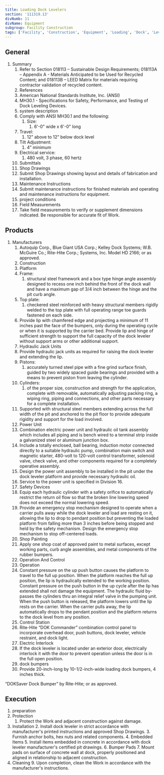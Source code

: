 ```yaml
---
title: Loading Dock Levelers
section: '111319.13'
divNumb: 11
divName: Equipment
subgroup: Facility Construction
tags: ['Facility', 'Construction', 'Equipment', 'Loading', 'Dock', 'Levelers']
---
```


## General

1. Summary
   1. Refer to Section 018113 – Sustainable Design Requirements; 018113A – Appendix A - Materials Anticipated to be Used for Recycled Content; and 018113B – LEED Matrix for materials requiring contractor validation of recycled content.
   1. References
   1. American National Standards Institute, Inc. (ANSI)
   1. MH30.1 - Specifications for Safety, Performance, and Testing of Dock Leveling Devices.
   1. system description
   1. Comply with ANSI MH30.1 and the following:
      1. Size:
         1. 6'-0" wide x 6'-0" long
   1. Travel:
      1. 12” above to 12” below dock level
   1. Tilt Adjustment:
      1. 4” minimum
   1. Electrical service:
      1. 480 volt, 3 phase, 60 hertz
   1. Submittals
   1. Shop Drawings
   1. Submit Shop Drawings showing layout and details of fabrication and installation.
   1. Maintenance Instructions
   1. Submit maintenance instructions for finished materials and operating and maintenance instructions for equipment.
   1. project conditions
   1. Field Measurements
   1. Take field measurements to verify or supplement dimensions indicated. Be responsible for accurate fit of Work.

## Products

1. Manufacturers
   1. Autoquip Corp., Blue Giant USA Corp.; Kelley Dock Systems; W.B. McGuire Co.; Rite-Hite Corp.; Systems, Inc. Model HD 2166; or as approved.
   1. Construction
   1. Platform
   1. Frame:
      1. structural steel framework and a box type hinge angle assembly designed to recess one inch behind the front of the dock wall and have a maximum gap of 3/4 inch between the hinge and the pit curb angle.
   1. Top plate:
      1. checkered steel reinforced with heavy structural members rigidly welded to the top plate with full operating range toe guards fastened on each side.
   1. Provide lip with chamfered edge and projecting a minimum of 11 inches past the face of the bumpers, only during the operating cycle or when it is supported by the carrier bed. Provide lip and hinge of sufficient strength to support the full capacity of the dock leveler without support arms or other additional support.
   1. Hydraulic Jack Units
   1. Provide hydraulic jack units as required for raising the dock leveler and extending the lip.
   1. Pistons:
      1. accurately turned steel pipe with a fine grind surface finish, guided by two widely spaced guide bearings and provided with a means to prevent piston from leaving the cylinder.
   1. Cylinders:
      1. of the proper size, construction and strength for the application, complete with removable, automatically adjusting packing ring, a wiping ring, piping and connections, and other parts necessary for a complete installation.
   1. Supported with structural steel members extending across the full width of the pit and anchored to the pit floor to provide adequate rigidity and support for the load involved.
   1. Power Unit
   1. Combination electric power unit and hydraulic oil tank assembly which includes all piping and is bench wired to a terminal strip inside a galvanized steel or aluminum junction box.
   1. Include a totally enclosed, ball bearing, induction motor connected directly to a suitable hydraulic pump, combination main switch and magnetic starter, 480-volt to 120-volt control transformer, solenoid valve, check valve, and other components required for a completely operative assembly.
   1. Design the power unit assembly to be installed in the pit under the dock leveler platform and provide necessary hydraulic oil.
   1. Service to the power unit is specified in Division 16.
   1. Safety Devices
   1. Equip each hydraulic cylinder with a safety orifice to automatically restrict the return oil flow so that the broken line lowering speed does not exceed the normal lowering speed.
   1. Provide an emergency stop mechanism designed to operate when a carrier pulls away while the dock leveler and load are resting on it, allowing the lip to drop to pendant position but preventing the loaded platform from falling more than 3 inches before being stopped and held by the safety mechanism. Design the emergency stop mechanism to stop off-centered loads.
   1. Shop Painting
   1. Apply one shop coat of approved paint to metal surfaces, except working parts, curb angle assemblies, and metal components of the rubber bumpers.
   1. Operation And Control
   1. Operation
   1. Constant pressure on the up push button causes the platform to travel to the full up position. When the platform reaches the full up position, the lip is hydraulically extended to the working position. Constant pressure on the push button in the up cycle after the lip has extended shall not damage the equipment. The hydraulic fluid by-passes the cylinders thru an integral relief valve in the pumping unit. When the push button is released, the platform lowers until the lip rests on the carrier. When the carrier pulls away, the lip automatically drops to the pendant position and the platform returns to the dock level from any position.
   1. Control Station
   1. Rite-Hite “DOK Commander” combination control panel to incorporate overhead door, push buttons, dock leveler, vehicle restraint, and dock light.
   1. Electric Interlock
   1. If the dock leveler is located under an exterior door, electrically interlock it with the door to prevent operation unless the door is in the full open position.
   1. dock bumpers
   1. Provide 20-inch-long by 10-1/2-inch-wide loading dock bumpers, 4 inches thick.

“DOKSaver Dock Bumper” by Rite-Hite; or as approved.

## Execution

1. preparation
1. Protection
   1. Protect the Work and adjacent construction against damage.
1. Installation 2. Install dock leveler in strict accordance with manufacturer's printed instructions and approved Shop Drawings. 3. Furnish anchor bolts, hex nuts and related components. 4. Embedded Items 5. Install items embedded in concrete in accordance with dock leveler manufacturer's certified pit drawings. 6. Bumper Pads 7. Mount pads on surface of concrete wall at dock, properly positioned and aligned in relationship to adjacent construction.
1. Cleaning 9. Upon completion, clean the Work in accordance with the manufacturer's instructions.
